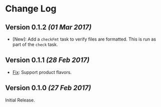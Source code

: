 Change Log
==========


Version 0.1.2 *(01 Mar 2017)*
-----------------------------

 * [New]: Add a `checkFmt` task to verify files are formatted. This is run as part of the `check` task.


Version 0.1.1 *(28 Feb 2017)*
----------------------------

 * [Fix](https://github.com/f2prateek/gradle-android-javafmt-plugin/pull/3): Support product flavors.


Version 0.1.0 *(27 Feb 2017)*
----------------------------

Initial Release.
